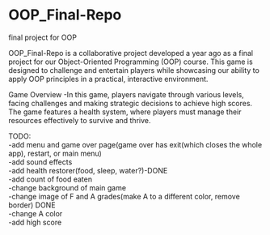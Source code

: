 # OOP_Final-Repo
final project for OOP

OOP_Final-Repo is a collaborative project developed a year ago as a final project for our Object-Oriented Programming (OOP) course. This game is designed to challenge and entertain players while showcasing our ability to apply OOP principles in a practical, interactive environment.

Game Overview
-In this game, players navigate through various levels, facing challenges and making strategic decisions to achieve high scores. The game features a health system, where players must manage their resources effectively to survive and thrive.


TODO:  
-add menu and game over page(game over has exit(which closes the whole app), restart, or main menu)  
-add sound effects  
-add health restorer(food, sleep, water?)-DONE  
-add count of food eaten  
-change background of main game   
-change image of F and A grades(make A to a different color, remove border)   DONE  
-change A color  
-add high score  
